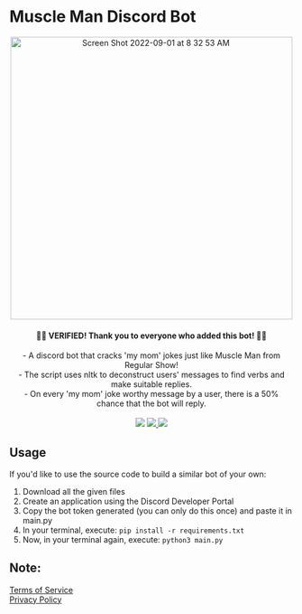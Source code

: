 # Muscle Man Discord Bot
<div align="center">

<img width="500px" alt="Screen Shot 2022-09-01 at 8 32 53 AM" src="https://user-images.githubusercontent.com/75612147/187832021-4fcfdefb-f330-4ff0-8818-415f4d3a387e.png"><br>

 <h4>🥳🎉 VERIFIED! Thank you to everyone who added this bot! 🎉🥳</h4>
- A discord bot that cracks 'my mom' jokes just like Muscle Man from Regular Show!<br>
- The script uses nltk to deconstruct users' messages to find verbs and make suitable replies.<br>
- On every 'my mom' joke worthy message by a user, there is a 50% chance that the bot will reply.<br>
<br>
 <img src="https://img.shields.io/badge/Status-Online-brightgreen?style=flat-square"/>
 <a href="https://discord.com/api/oauth2/authorize?client_id=902868902487420929&permissions=223232&scope=bot">
   <img src="https://img.shields.io/badge/Invite--white?style=social&logo=Discord"/>
 </a>
 <img src="https://img.shields.io/badge/Servers-400+-brightgreen?style=flat-square&logo=Discord&logoColor=white"/>
 </div>
 

## Usage
If you'd like to use the source code to build a similar bot of your own:
1. Download all the given files
2. Create an application using the Discord Developer Portal
3. Copy the bot token generated (you can only do this once) and paste it in main.py
4. In your terminal, execute: ```pip install -r requirements.txt```
5. Now, in your terminal again, execute: ```python3 main.py```

## Note:
<a href="https://divdude77.github.io/Muscle-Man-Discord-Bot">Terms of Service</a><br>
<a href="https://divdude77.github.io/Muscle-Man-Discord-Bot/pp.html">Privacy Policy</a>
